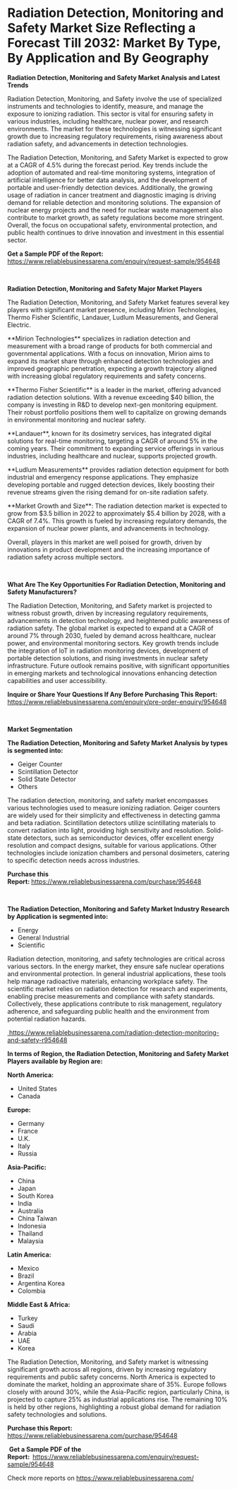 <p><h1>Radiation Detection, Monitoring and Safety Market Size Reflecting a Forecast Till 2032: Market By Type, By Application and By Geography</h1></p><p><strong>Radiation Detection, Monitoring and Safety Market Analysis and Latest Trends</strong></p>
<p><p>Radiation Detection, Monitoring, and Safety involve the use of specialized instruments and technologies to identify, measure, and manage the exposure to ionizing radiation. This sector is vital for ensuring safety in various industries, including healthcare, nuclear power, and research environments. The market for these technologies is witnessing significant growth due to increasing regulatory requirements, rising awareness about radiation safety, and advancements in detection technologies. </p><p>The Radiation Detection, Monitoring, and Safety Market is expected to grow at a CAGR of 4.5% during the forecast period. Key trends include the adoption of automated and real-time monitoring systems, integration of artificial intelligence for better data analysis, and the development of portable and user-friendly detection devices. Additionally, the growing usage of radiation in cancer treatment and diagnostic imaging is driving demand for reliable detection and monitoring solutions. The expansion of nuclear energy projects and the need for nuclear waste management also contribute to market growth, as safety regulations become more stringent. Overall, the focus on occupational safety, environmental protection, and public health continues to drive innovation and investment in this essential sector.</p></p>
<p><strong>Get a Sample PDF of the Report:&nbsp;</strong> <a href="https://www.reliablebusinessarena.com/enquiry/request-sample/954648?utm_campaign=2991&utm_medium=2&utm_source=Github&utm_content=ia&utm_term=21032025&utm_id=radiation-detection-monitoring-and-safety">https://www.reliablebusinessarena.com/enquiry/request-sample/954648</a></p>
<p>&nbsp;</p>
<p><strong>Radiation Detection, Monitoring and Safety Major Market Players</strong></p>
<p><p>The Radiation Detection, Monitoring, and Safety Market features several key players with significant market presence, including Mirion Technologies, Thermo Fisher Scientific, Landauer, Ludlum Measurements, and General Electric. </p><p>**Mirion Technologies** specializes in radiation detection and measurement with a broad range of products for both commercial and governmental applications. With a focus on innovation, Mirion aims to expand its market share through enhanced detection technologies and improved geographic penetration, expecting a growth trajectory aligned with increasing global regulatory requirements and safety concerns.</p><p>**Thermo Fisher Scientific** is a leader in the market, offering advanced radiation detection solutions. With a revenue exceeding $40 billion, the company is investing in R&D to develop next-gen monitoring equipment. Their robust portfolio positions them well to capitalize on growing demands in environmental monitoring and nuclear safety.</p><p>**Landauer**, known for its dosimetry services, has integrated digital solutions for real-time monitoring, targeting a CAGR of around 5% in the coming years. Their commitment to expanding service offerings in various industries, including healthcare and nuclear, supports projected growth.</p><p>**Ludlum Measurements** provides radiation detection equipment for both industrial and emergency response applications. They emphasize developing portable and rugged detection devices, likely boosting their revenue streams given the rising demand for on-site radiation safety.</p><p>**Market Growth and Size**: The radiation detection market is expected to grow from $3.5 billion in 2022 to approximately $5.4 billion by 2028, with a CAGR of 7.4%. This growth is fueled by increasing regulatory demands, the expansion of nuclear power plants, and advancements in technology.</p><p>Overall, players in this market are well poised for growth, driven by innovations in product development and the increasing importance of radiation safety across multiple sectors.</p></p>
<p>&nbsp;</p>
<p><strong>What Are The Key Opportunities For Radiation Detection, Monitoring and Safety Manufacturers?</strong></p>
<p><p>The Radiation Detection, Monitoring, and Safety market is projected to witness robust growth, driven by increasing regulatory requirements, advancements in detection technology, and heightened public awareness of radiation safety. The global market is expected to expand at a CAGR of around 7% through 2030, fueled by demand across healthcare, nuclear power, and environmental monitoring sectors. Key growth trends include the integration of IoT in radiation monitoring devices, development of portable detection solutions, and rising investments in nuclear safety infrastructure. Future outlook remains positive, with significant opportunities in emerging markets and technological innovations enhancing detection capabilities and user accessibility.</p></p>
<p><strong>Inquire or Share Your Questions If Any Before Purchasing This Report:</strong> <a href="https://www.reliablebusinessarena.com/enquiry/pre-order-enquiry/954648?utm_campaign=2991&utm_medium=2&utm_source=Github&utm_content=ia&utm_term=21032025&utm_id=radiation-detection-monitoring-and-safety">https://www.reliablebusinessarena.com/enquiry/pre-order-enquiry/954648</a></p>
<p>&nbsp;</p>
<p><strong>Market Segmentation</strong></p>
<p><strong>The Radiation Detection, Monitoring and Safety Market Analysis by types is segmented into:</strong></p>
<p><ul><li>Geiger Counter</li><li>Scintillation Detector</li><li>Solid State Detector</li><li>Others</li></ul></p>
<p><p>The radiation detection, monitoring, and safety market encompasses various technologies used to measure ionizing radiation. Geiger counters are widely used for their simplicity and effectiveness in detecting gamma and beta radiation. Scintillation detectors utilize scintillating materials to convert radiation into light, providing high sensitivity and resolution. Solid-state detectors, such as semiconductor devices, offer excellent energy resolution and compact designs, suitable for various applications. Other technologies include ionization chambers and personal dosimeters, catering to specific detection needs across industries.</p></p>
<p><strong>Purchase this Report:&nbsp;</strong><a href="https://www.reliablebusinessarena.com/purchase/954648?utm_campaign=2991&utm_medium=2&utm_source=Github&utm_content=ia&utm_term=21032025&utm_id=radiation-detection-monitoring-and-safety">https://www.reliablebusinessarena.com/purchase/954648</a></p>
<p>&nbsp;</p>
<p><strong>The Radiation Detection, Monitoring and Safety Market Industry Research by Application is segmented into:</strong></p>
<p><ul><li>Energy</li><li>General Industrial</li><li>Scientific</li></ul></p>
<p><p>Radiation detection, monitoring, and safety technologies are critical across various sectors. In the energy market, they ensure safe nuclear operations and environmental protection. In general industrial applications, these tools help manage radioactive materials, enhancing workplace safety. The scientific market relies on radiation detection for research and experiments, enabling precise measurements and compliance with safety standards. Collectively, these applications contribute to risk management, regulatory adherence, and safeguarding public health and the environment from potential radiation hazards.</p></p>
<p><a href="https://www.reliablebusinessarena.com/radiation-detection-monitoring-and-safety-r954648?utm_campaign=2991&utm_medium=2&utm_source=Github&utm_content=ia&utm_term=21032025&utm_id=radiation-detection-monitoring-and-safety">&nbsp;https://www.reliablebusinessarena.com/radiation-detection-monitoring-and-safety-r954648</a></p>
<p><strong>In terms of Region, the Radiation Detection, Monitoring and Safety Market Players available by Region are:</strong></p>
<p>
    <p> <strong> North America: </strong>
        <ul>
            <li>United States</li>
            <li>Canada</li>
        </ul>
        </p> 
    <p> <strong> Europe: </strong>
        <ul>
            <li>Germany</li>
            <li>France</li>
            <li>U.K.</li>
            <li>Italy</li>
            <li>Russia</li>
        </ul>
        </p> 
    <p> <strong> Asia-Pacific: </strong>
        <ul>
            <li>China</li>
            <li>Japan</li>
            <li>South Korea</li>
            <li>India</li>
            <li>Australia</li>
            <li>China Taiwan</li>
            <li>Indonesia</li>
            <li>Thailand</li>
            <li>Malaysia</li>
        </ul>
        </p> 
    <p> <strong> Latin America: </strong>
        <ul>
            <li>Mexico</li>
            <li>Brazil</li>
            <li>Argentina Korea</li>
            <li>Colombia</li>
        </ul>
        </p> 
    <p> <strong> Middle East & Africa: </strong>
        <ul>
            <li>Turkey</li>
            <li>Saudi</li>
            <li>Arabia</li>
            <li>UAE</li>
            <li>Korea</li>
        </ul>
    </p>
    </p>
<p><p>The Radiation Detection, Monitoring, and Safety market is witnessing significant growth across all regions, driven by increasing regulatory requirements and public safety concerns. North America is expected to dominate the market, holding an approximate share of 35%. Europe follows closely with around 30%, while the Asia-Pacific region, particularly China, is projected to capture 25% as industrial applications rise. The remaining 10% is held by other regions, highlighting a robust global demand for radiation safety technologies and solutions.</p></p>
<p><strong>Purchase this Report: </strong><a href="https://www.reliablebusinessarena.com/purchase/954648?utm_campaign=2991&utm_medium=2&utm_source=Github&utm_content=ia&utm_term=21032025&utm_id=radiation-detection-monitoring-and-safety">https://www.reliablebusinessarena.com/purchase/954648</a></p>
<p>&nbsp;<strong>Get a Sample PDF of the Report:&nbsp;&nbsp;</strong><a href="https://www.reliablebusinessarena.com/enquiry/request-sample/954648?utm_campaign=2991&utm_medium=2&utm_source=Github&utm_content=ia&utm_term=21032025&utm_id=radiation-detection-monitoring-and-safety">https://www.reliablebusinessarena.com/enquiry/request-sample/954648</a></p>
<p><strong></strong></p>
<p>Check more reports on <a href="https://www.reliablebusinessarena.com/?utm_campaign=2991&utm_medium=2&utm_source=Github&utm_content=ia&utm_term=21032025&utm_id=radiation-detection-monitoring-and-safety">https://www.reliablebusinessarena.com/</a></p>